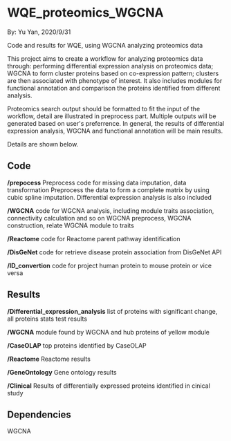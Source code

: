 # WQE_proteomics_WGCNA
By: Yu Yan, 2020/9/31

Code and results for WQE, using WGCNA analyzing proteomics data

This project aims to create a workflow for analyzing proteomics data through: performing differential expression analysis on proteomics data; WGCNA to form cluster proteins based on co-expression pattern; clusters are then associated with phenotype of interest. It also includes modules for functional annotation and comparison the proteins identified from different analysis.

Proteomics search output should be formatted to fit the input of the workflow, detail are illustrated in preprocess part.
Multiple outputs will be generated based on user's preferrence. In general, the results of differential expression analysis, WGCNA and functional annotation will be main results.

Details are shown below.

## Code 
**/prepocess**  Preprocess code for missing data imputation, data transformation
Preprocess the data to form a complete matrix by using cubic spline imputation. Differential expression analysis is also included

**/WGCNA**   code for WGCNA analysis, including module traits association, connectivity calculation and so on
WGCNA preprocess, WGCNA construction, relate WGCNA module to traits

**/Reactome**  code for Reactome parent pathway identification

**/DisGeNet**  code for retrieve disease protein association from DisGeNet API

**/ID_convertion**  code for project human protein to mouse protein or vice versa

## Results
**/Differential_expression_analysis**   list of proteins with significant change, all proteins stats test results

**/WGCNA**     module found by WGCNA and hub proteins of yellow module

**/CaseOLAP**   top proteins identified by CaseOLAP

**/Reactome**   Reactome results

**/GeneOntology**     Gene ontology results

**/Clinical**    Results of differentially expressed proteins identified in cinical study


## Dependencies
WGCNA



